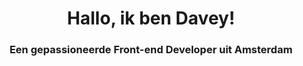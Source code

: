 <h1 align="center">Hallo, ik ben Davey!</h1>
<h3 align="center">Een gepassioneerde Front-end Developer uit Amsterdam</h3>
